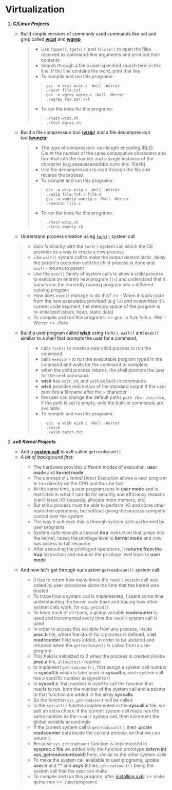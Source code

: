 

# Virtualization



1. ***C/Linux Projects*** 
    
    - Build simple versions of commonly used commands like cat and grep called **[wcat](/cat)** and **[wgrep](/grep)**
        > - Use `fopen()`, `fgets()`, and `fclose()` to open the files received as command-line arguments and print out their contents 
        > -  Search through a file a user-specified search term in the line. If the line contains the word, print that line 
        > - To compile and run this programs:
        >>     gcc -o wcat wcat.c -Wall -Werror
        >>     ./wcat file.txt
        >>     gcc -o wgrep wgrep.c -Wall -Werror
        >>     ./wgrep foo bar.txt
        > - To run the tests for this programs:
        >>     ./test-wcat.sh
        >>     ./test-wgrep.sh
        
    - Build a file compression tool (**[wzip](/zip_project)**) and a file decompression tool(**[wunzip](/zip_project)**)
        > - The type of compression: run-length encoding (RLE). Count the number of the same consecutive characters and turn that into the number and a single instance of the character (e.g aaaaaaaaaabbbb turns into 10a4b).
        > - Use file decompression to read through the file and reverse the process 
        > - To compile and run this programs:
        >>     gcc -o wzip wzip.c -Wall -Werror
        >>     ./wzip file.txt > file.z
        >>     gcc -o wunzip wunzip.c -Wall -Werror
        >>     ./wunzip file.z
        > - To run the tests for this programs:
        >>     ./test-wzip.sh
        >>     ./test-wunzip.sh
    - Understand process creation using [`fork()`](/fork) system call
    > - Gain familiarity with the `fork()` system call which the OS provides as a way to create a new process
    > - Use `wait()` system call to make the output deterministic, delay the parent's execution until the child process is done and `wait()` returns to parent 
    > - Use the `exec()` family of system calls to allow a child process to execute an entirely new program (`ls`) 
    and understand that it transforms the currently running program into a different running program
    > - How does `exec()` manage to do this? 
         >> - When it loads code from the new executable provided (e.g `ls`) and overwrittes it's current code segment, the memory space of the program is re-initialized (stack, heap, static data)
    > - To compile and run this programs:
        >>     gcc -o fork fork.c -Wall -Werror
        >>     ./fork
    
    - Build a user program called **[wish](/wish-shell)**  using `fork()`, `wait()` and `exec()` similiar to a shell that prompts 
    the user for a command, 
        > - calls `fork()` to create a new child process to run the command
        > - calls `execvp()` to run the executable program typed in the command and waits for the command to complete. 
        > - when the child process returns, the shell prompts the user for the next command. 
        > - **wish** has `exit`, `cd`, and `path` as built-in commands
        > - **wish** provides redirection of the standard output if the user provides a filename after the `>` character
        > - the user can change the default paths `path /bin /usr/bin`, if the path is set to empty, only the built-in commands are available
        > - To compile and run this programs:
        >>     gcc -o wish wish.c -Wall -Werror
        >>     ./wish
        >>     ./wish batch.txt

2. ***xv6 Kernel Projects***

    - Add a **[system call](/xv6-System-call)** to xv6 called `getreadcount()`
    - *A bit of background first:* 
    > - The hardware provides different modes of execution: **user mode** and **kernel mode**
    > - The concept of *Limited Direct Execution* allows a user program to run directly on the CPU and thus be fast
    > - At the same time, a user program runs in **user mode** and is restricted in what it can do for security and efficiency reasons (can't issue I/O requests, allocate more memory, etc) 
    > - But still a process must be able to perform I/O and some other restricted operations, but without giving the process complete control over the system
    > - The way it achieves this is through system calls performed by user programs
    > - System calls execute a special **trap** instruction that jumps into the kernel, raises the privilege level to **kernel mode** and now has access to full resource
    > - After executing the privileged operations, it **returns from the trap** instruction and reduces the privilege level back to **user mode**
    
    - And now let's get through our custom `getreadcount()` system call: 
    > - It has to return how many times the `read()` system call was called by user processes since the time that the kernel was booted.
    > - To trace how a system call is implemented, I spent some time understanding the kernel code base and tracing how other system calls work, for e.g: `getpid()`
    > - To keep track of all reads, a global variable **readcounter** is used and incremented every time the `read()` system call is used
    > - In order to access this variable from any process, inside **proc.h** file, where the struct for a process is defined, a **int readcounter** field was added, in order to be updated and returned when the `getreadcount()` is called from a user program
    > - This field is initialized to 0 when the process is created (inside **proc.c** file, `allocproc()` routine) 
    > - to implement `getreadcount()`, first assign a system call number in **syscall.h** which is later used in **syscall.c**, each system call has a specific number assigned to it
    > - In **syscall.c**, that number is used to call the function that needs to run, both the number of the system call and a pointer to that function are added in the array **syscalls**
    > - So the function `sys_getreadcount` will be called
    > - In the `syscall()` function implemented in the **syscall.c** file, we add an extra check: if the current system call made has the same number as the `read()` system call, then increment the global variable accordingly 
    > - If the current system call is `getreadcount()`, then update **readcounter** data inside the current process so that we can return it
    > - Because `sys_getreadcount` function is implemented in **sysproc.c file** we added only the function prototype **extern int sys_getreadcount(void)** here, similar to the other system calls
    > - To make the system call available to user programs, update **user.h** and ** and **usys.S** files, `getreadcount()` being the system call that the user can make
     > - To compile and run this program, after [installing xv6](https://github.com/remzi-arpacidusseau/ostep-projects/blob/master/INSTALL-xv6.md):
        >>     make qemu-nox
        >>     ./userprogram.c



